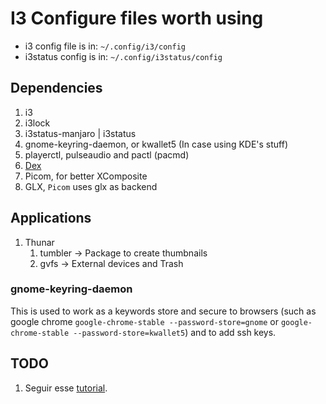 # I3 Configure files worth using

 - i3 config file is in: `~/.config/i3/config`
 - i3status config is in: `~/.config/i3status/config`

## Dependencies

1. i3
1. i3lock
1. i3status-manjaro | i3status
1. gnome-keyring-daemon, or kwallet5 (In case using KDE's stuff)
1. playerctl, pulseaudio and pactl (pacmd)
1. [Dex](https://github.com/jceb/dex)
1. Picom, for better XComposite
1. GLX, `Picom` uses glx as backend

## Applications

1. Thunar
    1. tumbler -> Package to create thumbnails
    2. gvfs -> External devices and Trash

### gnome-keyring-daemon
This is used to work as a keywords store and secure to browsers (such as google chrome `google-chrome-stable --password-store=gnome` or `google-chrome-stable --password-store=kwallet5`) and to add ssh keys.

## TODO

1. Seguir esse [tutorial](https://github.com/addy-dclxvi/i3-starterpack/tree/master).
